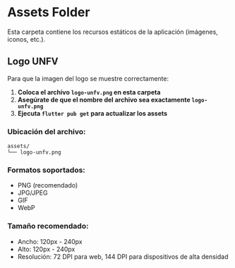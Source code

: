 # Assets Folder

Esta carpeta contiene los recursos estáticos de la aplicación (imágenes, iconos, etc.).

## Logo UNFV

Para que la imagen del logo se muestre correctamente:

1. **Coloca el archivo `logo-unfv.png` en esta carpeta**
2. **Asegúrate de que el nombre del archivo sea exactamente `logo-unfv.png`**
3. **Ejecuta `flutter pub get` para actualizar los assets**

### Ubicación del archivo:
```
assets/
└── logo-unfv.png
```

### Formatos soportados:
- PNG (recomendado)
- JPG/JPEG
- GIF
- WebP

### Tamaño recomendado:
- Ancho: 120px - 240px
- Alto: 120px - 240px
- Resolución: 72 DPI para web, 144 DPI para dispositivos de alta densidad 